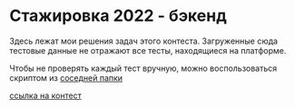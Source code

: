 # Стажировка 2022 - бэкенд

Здесь лежат мои решения задач этого контеста. Загруженные сюда тестовые данные не отражают все тесты, находящиеся на платформе.

Чтобы не проверять каждый тест вручную, можно воспользоваться скриптом из [соседней папки](https://github.com/ypypy28/yandex.contest/tree/main/0.%20Test%20runner)

[ссылка на контест](https://contest.yandex.ru/contest/39459/enter/)
